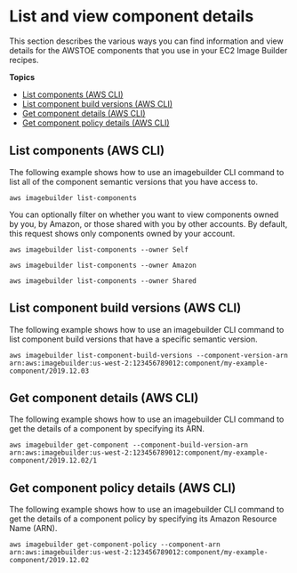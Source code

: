 # List and view component details<a name="component-details"></a>

This section describes the various ways you can find information and view details for the AWSTOE components that you use in your EC2 Image Builder recipes\.

**Topics**
+ [List components \(AWS CLI\)](#cli-list-components)
+ [List component build versions \(AWS CLI\)](#cli-list-component-versions)
+ [Get component details \(AWS CLI\)](#cli-get-component)
+ [Get component policy details \(AWS CLI\)](#cli-get-component-policy)

## List components \(AWS CLI\)<a name="cli-list-components"></a>

The following example shows how to use an imagebuilder CLI command to list all of the component semantic versions that you have access to\.

```
aws imagebuilder list-components
```

You can optionally filter on whether you want to view components owned by you, by Amazon, or those shared with you by other accounts\. By default, this request shows only components owned by your account\.

```
aws imagebuilder list-components --owner Self
```

```
aws imagebuilder list-components --owner Amazon
```

```
aws imagebuilder list-components --owner Shared
```

## List component build versions \(AWS CLI\)<a name="cli-list-component-versions"></a>

The following example shows how to use an imagebuilder CLI command to list component build versions that have a specific semantic version\.

```
aws imagebuilder list-component-build-versions --component-version-arn arn:aws:imagebuilder:us-west-2:123456789012:component/my-example-component/2019.12.03
```

## Get component details \(AWS CLI\)<a name="cli-get-component"></a>

The following example shows how to use an imagebuilder CLI command to get the details of a component by specifying its ARN\.

```
aws imagebuilder get-component --component-build-version-arn arn:aws:imagebuilder:us-west-2:123456789012:component/my-example-component/2019.12.02/1
```

## Get component policy details \(AWS CLI\)<a name="cli-get-component-policy"></a>

The following example shows how to use an imagebuilder CLI command to get the details of a component policy by specifying its Amazon Resource Name \(ARN\)\.

```
aws imagebuilder get-component-policy --component-arn arn:aws:imagebuilder:us-west-2:123456789012:component/my-example-component/2019.12.02
```
